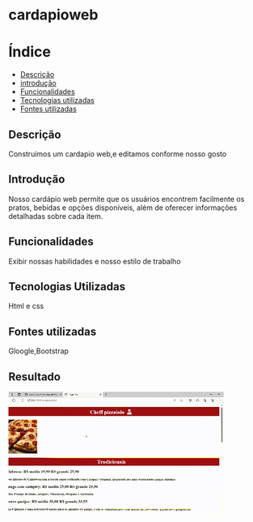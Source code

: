 # cardapioweb

# Índice 

* [Descrição](#descri%C3%A7%C3%A3o)
* [introdução](#introdu%C3%A7%C3%A3o)
* [Funcionalidades](#funcionalidades)
* [Tecnologias utilizadas](#tecnologias-utilizadas)
* [Fontes utilizadas](#fontes-utilizadas)


## Descrição
Construimos um cardapio web,e editamos conforme nosso gosto
## Introdução
Nosso cardápio web permite que os usuários encontrem facilmente os pratos, bebidas e opções disponíveis, além de oferecer informações detalhadas sobre cada item.
## Funcionalidades
Exibir nossas habilidades e nosso estilo de trabalho
## Tecnologias Utilizadas
Html e css
## Fontes utilizadas
Gloogle,Bootstrap
## Resultado
![gravação.gif.gif](img/grava%C3%A7%C3%A3o.gif.gif)